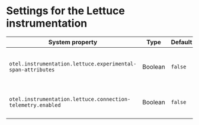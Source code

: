 # Settings for the Lettuce instrumentation

| System property                                             | Type    | Default | Description                                         |
|-------------------------------------------------------------|---------|---------|-----------------------------------------------------|
| `otel.instrumentation.lettuce.experimental-span-attributes` | Boolean | `false` | Enable the capture of experimental span attributes. |
| `otel.instrumentation.lettuce.connection-telemetry.enabled`    | Boolean | `false` | Enable the creation of Connect spans.               |
